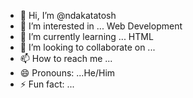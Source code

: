 - 👋 Hi, I’m @ndakatatosh
- 👀 I’m interested in ... Web Development
- 🌱 I’m currently learning ... HTML
- 💞️ I’m looking to collaborate on ...
- 📫 How to reach me ...
- 😄 Pronouns: ...He/Him
- ⚡ Fun fact: ...

<!---
ndakatatosh/ndakatatosh is a ✨ special ✨ repository because its `README.md` (this file) appears on your GitHub profile.
You can click the Preview link to take a look at your changes.
--->
